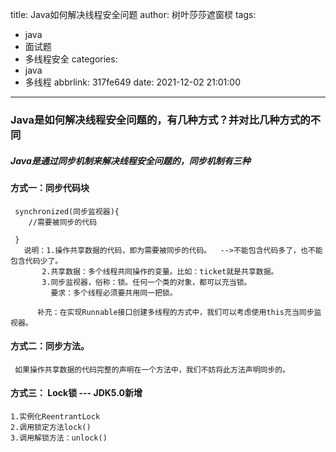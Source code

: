 title: Java如何解决线程安全问题
author: 树叶莎莎遮窗棂
tags:
  - java
  - 面试题
  - 多线程安全
categories:
  - java
  - 多线程
abbrlink: 317fe649
date: 2021-12-02 21:01:00
---
### Java是如何解决线程安全问题的，有几种方式？并对比几种方式的不同


##### Java是通过同步机制来解决线程安全问题的，同步机制有三种

<!-- more -->

#### 方式一：同步代码块
  ```
   synchronized(同步监视器){
      //需要被同步的代码
 
   }
     说明：1.操作共享数据的代码，即为需要被同步的代码。  -->不能包含代码多了，也不能包含代码少了。
         2.共享数据：多个线程共同操作的变量。比如：ticket就是共享数据。
         3.同步监视器，俗称：锁。任何一个类的对象，都可以充当锁。
           要求：多个线程必须要共用同一把锁。
 
        补充：在实现Runnable接口创建多线程的方式中，我们可以考虑使用this充当同步监视器。
  ```
#### 方式二：同步方法。
   ```
    如果操作共享数据的代码完整的声明在一个方法中，我们不妨将此方法声明同步的。
   ```
#### 方式三： Lock锁  --- JDK5.0新增
 ```
 1.实例化ReentrantLock
 2.调用锁定方法lock()
 3.调用解锁方法：unlock()
 ```
 
 
